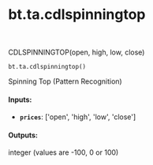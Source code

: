 <div itemscope itemtype="http://developers.google.com/ReferenceObject">
<meta itemprop="name" content="bt.ta.cdlspinningtop" />
<meta itemprop="path" content="Stable" />
</div>

# bt.ta.cdlspinningtop

<!-- Insert buttons and diff -->

<table class="tfo-notebook-buttons tfo-api nocontent" align="left">

</table>



CDLSPINNINGTOP(open, high, low, close)

<pre class="devsite-click-to-copy prettyprint lang-py tfo-signature-link">
<code>bt.ta.cdlspinningtop()
</code></pre>



<!-- Placeholder for "Used in" -->

Spinning Top (Pattern Recognition)

#### Inputs:


* <b>`prices`</b>: ['open', 'high', 'low', 'close']


#### Outputs:

integer (values are -100, 0 or 100)
